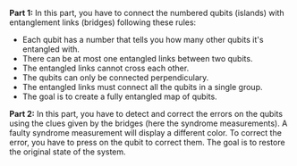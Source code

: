 **Part 1:** 
In this part, you have to connect the numbered qubits (islands) with entanglement links (bridges) following these rules:
- Each qubit has a number that tells you how many other qubits it's entangled with.
- There can be at most one entangled links between two qubits.
- The entangled links cannot cross each other.
- The qubits can only be connected perpendiculary.
- The entangled links must connect all the qubits in a single group.
- The goal is to create a fully entangled map of qubits.

**Part 2:**
In this part, you have to detect and correct the errors on the qubits using the clues given by the bridges (here the syndrome measurements). A faulty syndrome measurement will display a different color. To correct the error, you have to press on the qubit to correct them. The goal is to restore the original state of the system.